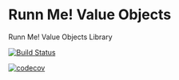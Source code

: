 # Runn Me! Value Objects
Runn Me! Value Objects Library

[![Build Status](https://travis-ci.org/RunnMe/ValueObjects.png?branch=master)](https://travis-ci.org/RunnMe/ValueObjects)

[![codecov](https://codecov.io/gh/RunnMe/ValueObjects/branch/master/graph/badge.svg)](https://codecov.io/gh/RunnMe/ValueObjects)